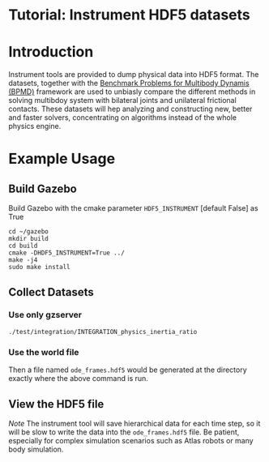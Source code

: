# Tutorial: Instrument HDF5 datasets

# Introduction

Instrument tools are provided to dump physical data into HDF5 format. The datasets, together with the [Benchmark Problems for Multibody Dynamis (BPMD)](https://grasp.robotics.cs.rpi.edu/bpmd/) framework are used to unbiasly compare the different methods in solving multibdoy system with bilateral joints and unilateral frictional contacts. These datasets will hep analyzing and constructing new, better and faster solvers, concentrating on algorithms instead of the whole physics engine.

# Example Usage
## Build Gazebo
Build Gazebo with the cmake parameter `HDF5_INSTRUMENT` [default False] as True

~~~
cd ~/gazebo
mkdir build
cd build
cmake -DHDF5_INSTRUMENT=True ../
make -j4
sudo make install
~~~

## Collect Datasets
### Use only gzserver

~~~
./test/integration/INTEGRATION_physics_inertia_ratio
~~~

### Use the world file
 


Then a file named `ode_frames.hdf5` would be generated at the directory exactly where the above command is run.

## View the HDF5 file
 
*Note* The instrument tool will save hierarchical data for each time step, so it will be slow to write the data into the `ode_frames.hdf5` file. Be patient, especially for complex simulation scenarios such as Atlas robots or many body simulation.



